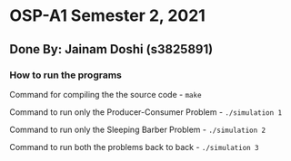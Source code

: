 # OSP-A1 Semester 2, 2021

## Done By: Jainam Doshi (s3825891)

### How to run the programs

Command for compiling the the source code - `make`

Command to run only the Producer-Consumer Problem - `./simulation 1`

Command to run only the Sleeping Barber Problem - `./simulation 2`

Command to run both the problems back to back - `./simulation 3`
